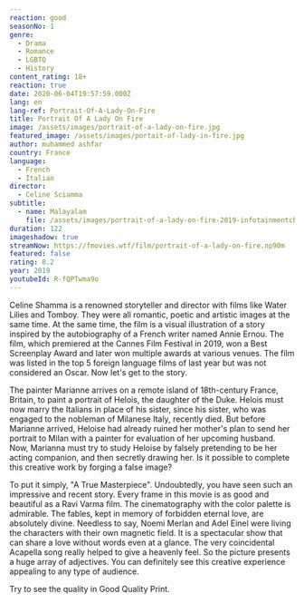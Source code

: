 ```yaml
---
reaction: good
seasonNo: 1
genre:
  - Drama
  - Romance
  - LGBTQ
  - History
content_rating: 18+
reaction: true
date: 2020-06-04T19:57:59.000Z
lang: en
lang-ref: Portrait-Of-A-Lady-On-Fire
title: Portrait Of A Lady On Fire
image: /assets/images/portrait-of-a-lady-on-fire.jpg
featured_image: /assets/images/portait-of-lady-in-fire.jpg
author: muhammed ashfar
country: France
language:
  - French
  - Italian
director:
  - Celine Sciamma
subtitle:
  - name: Malayalam
    file: /assets/images/portrait-of-a-lady-on-fire-2019-infotainmentchannels.srt
duration: 122
imageshadow: true
streamNow: https://fmovies.wtf/film/portrait-of-a-lady-on-fire.np90m
featured: false
rating: 8.2
year: 2019
youtubeId: R-fQPTwma9o
---
```

Celine Shamma is a renowned storyteller and director with films like Water Lilies and Tomboy. They were all romantic, poetic and artistic images at the same time. At the same time, the film is a visual illustration of a story inspired by the autobiography of a French writer named Annie Ernou. The film, which premiered at the Cannes Film Festival in 2019, won a Best Screenplay Award and later won multiple awards at various venues. The film was listed in the top 5 foreign language films of last year but was not considered an Oscar. Now let's get to the story.

The painter Marianne arrives on a remote island of 18th-century France, Britain, to paint a portrait of Helois, the daughter of the Duke. Helois must now marry the Italians in place of his sister, since his sister, who was engaged to the nobleman of Milanese Italy, recently died. But before Marianne arrived, Heloise had already ruined her mother's plan to send her portrait to Milan with a painter for evaluation of her upcoming husband. Now, Marianna must try to study Heloise by falsely pretending to be her acting companion, and then secretly drawing her. Is it possible to complete this creative work by forging a false image?

To put it simply, "A True Masterpiece". Undoubtedly, you have seen such an impressive and recent story. Every frame in this movie is as good and beautiful as a Ravi Varma film. The cinematography with the color palette is admirable. The fables, kept in memory of forbidden eternal love, are absolutely divine. Needless to say, Noemi Merlan and Adel Einel were living the characters with their own magnetic field. It is a spectacular show that can share a love without words even at a glance. The very coincidental Acapella song really helped to give a heavenly feel. So the picture presents a huge array of adjectives. You can definitely see this creative experience appealing to any type of audience.

Try to see the quality in Good Quality Print.
